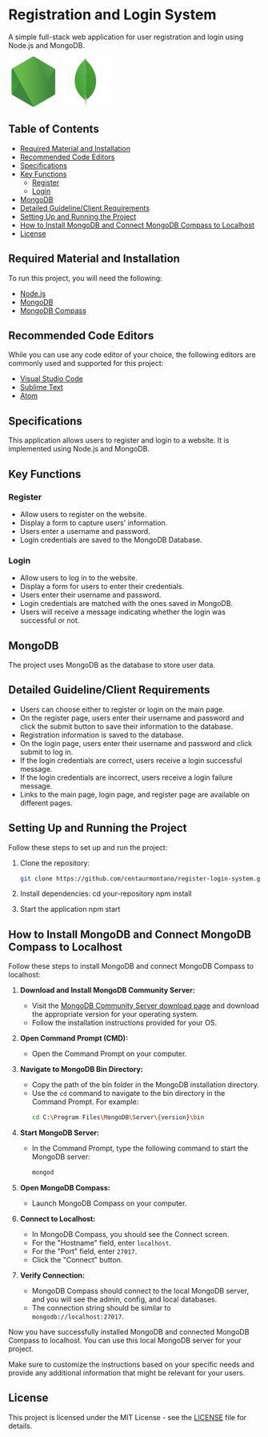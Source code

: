 # Registration and Login System

A simple full-stack web application for user registration and login using Node.js and MongoDB.

<img src="https://raw.githubusercontent.com/devicons/devicon/master/icons/nodejs/nodejs-original.svg" alt="Node.js Logo" width="100" height="100"/> <img src="https://raw.githubusercontent.com/devicons/devicon/master/icons/mongodb/mongodb-original.svg" alt="MongoDB Logo" width="100" height="100"/>

## Table of Contents

- [Required Material and Installation](#required-material-and-installation)
- [Recommended Code Editors](#recommended-code-editors)
- [Specifications](#specifications)
- [Key Functions](#key-functions)
  - [Register](#register)
  - [Login](#login)
- [MongoDB](#mongodb)
- [Detailed Guideline/Client Requirements](#detailed-guidelineclient-requirements)
- [Setting Up and Running the Project](#setting-up-and-running-the-project)
- [How to Install MongoDB and Connect MongoDB Compass to Localhost](#how-to-install-mongodb-and-connect-mongodb-compass-to-localhost)
- [License](#license)

## Required Material and Installation

To run this project, you will need the following:

- [Node.js](https://nodejs.org/)
- [MongoDB](https://www.mongodb.com/try/download/community)
- [MongoDB Compass](https://www.mongodb.com/try/download/compass)

## Recommended Code Editors

While you can use any code editor of your choice, the following editors are commonly used and supported for this project:

- [Visual Studio Code](https://code.visualstudio.com/)
- [Sublime Text](https://www.sublimetext.com/)
- [Atom](https://atom.io/)

## Specifications

This application allows users to register and login to a website. It is implemented using Node.js and MongoDB.

## Key Functions

### Register

- Allow users to register on the website.
- Display a form to capture users' information.
- Users enter a username and password.
- Login credentials are saved to the MongoDB Database.

### Login

- Allow users to log in to the website.
- Display a form for users to enter their credentials.
- Users enter their username and password.
- Login credentials are matched with the ones saved in MongoDB.
- Users will receive a message indicating whether the login was successful or not.

## MongoDB

The project uses MongoDB as the database to store user data.

## Detailed Guideline/Client Requirements

- Users can choose either to register or login on the main page.
- On the register page, users enter their username and password and click the submit button to save their information to the database.
- Registration information is saved to the database.
- On the login page, users enter their username and password and click submit to log in.
- If the login credentials are correct, users receive a login successful message.
- If the login credentials are incorrect, users receive a login failure message.
- Links to the main page, login page, and register page are available on different pages.

## Setting Up and Running the Project

Follow these steps to set up and run the project:

1. Clone the repository:
   ```bash
   git clone https://github.com/centaurmontano/register-login-system.git

2. Install dependencies:
cd your-repository
npm install

3. Start the application
npm start 

## How to Install MongoDB and Connect MongoDB Compass to Localhost

Follow these steps to install MongoDB and connect MongoDB Compass to localhost:

1. **Download and Install MongoDB Community Server:**
   - Visit the [MongoDB Community Server download page](https://www.mongodb.com/try/download/community) and download the appropriate version for your operating system.
   - Follow the installation instructions provided for your OS.

2. **Open Command Prompt (CMD):**
   - Open the Command Prompt on your computer.

3. **Navigate to MongoDB Bin Directory:**
   - Copy the path of the bin folder in the MongoDB installation directory.
   - Use the `cd` command to navigate to the bin directory in the Command Prompt. For example:
     ```bash
     cd C:\Program Files\MongoDB\Server\{version}\bin
     ```

4. **Start MongoDB Server:**
   - In the Command Prompt, type the following command to start the MongoDB server:
     ```bash
     mongod
     ```

5. **Open MongoDB Compass:**
   - Launch MongoDB Compass on your computer.

6. **Connect to Localhost:**
   - In MongoDB Compass, you should see the Connect screen.
   - For the "Hostname" field, enter `localhost`.
   - For the "Port" field, enter `27017`.
   - Click the "Connect" button.

7. **Verify Connection:**
   - MongoDB Compass should connect to the local MongoDB server, and you will see the admin, config, and local databases.
   - The connection string should be similar to `mongodb://localhost:27017`.

Now you have successfully installed MongoDB and connected MongoDB Compass to localhost. You can use this local MongoDB server for your project.

Make sure to customize the instructions based on your specific needs and provide any additional information that might be relevant for your users.

## License

This project is licensed under the MIT License - see the [LICENSE](LICENSE) file for details.

